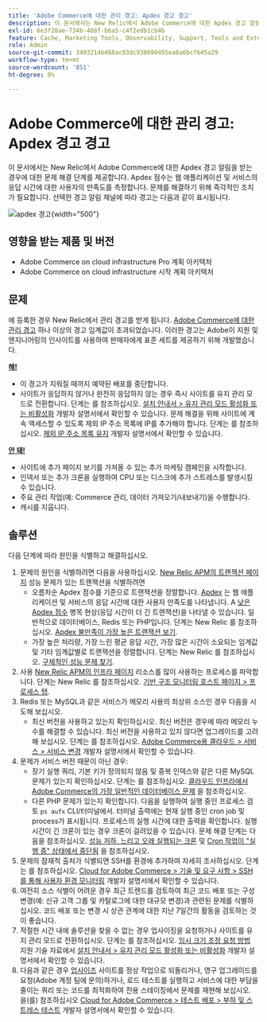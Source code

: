 ```yaml
---
title: 'Adobe Commerce에 대한 관리 경고: Apdex 경고 경고'
description: 이 문서에서는 New Relic에서 Adobe Commerce에 대한 Apdex 경고 알림을 받는 경우에 대한 문제 해결 단계를 제공합니다. Apdex 점수는 웹 애플리케이션 및 서비스의 응답 시간에 대한 사용자의 만족도를 측정합니다. 문제를 해결하기 위해 즉각적인 조치가 필요합니다. 선택한 경고 알림 채널에 따라 경고는 다음과 같이 표시됩니다.
exl-id: 6e3f28ae-734b-468f-b6a5-c4f2edb1cb4b
feature: Cache, Marketing Tools, Observability, Support, Tools and External Services
role: Admin
source-git-commit: 3493214b468ac93dc938690495ea0a6bcf645a29
workflow-type: tm+mt
source-wordcount: '851'
ht-degree: 0%

---
```


# Adobe Commerce에 대한 관리 경고: Apdex 경고 경고

이 문서에서는 New Relic에서 Adobe Commerce에 대한 Apdex 경고 알림을 받는 경우에 대한 문제 해결 단계를 제공합니다. Apdex 점수는 웹 애플리케이션 및 서비스의 응답 시간에 대한 사용자의 만족도를 측정합니다. 문제를 해결하기 위해 즉각적인 조치가 필요합니다. 선택한 경고 알림 채널에 따라 경고는 다음과 같이 표시됩니다.

![apdex 경고](assets/apdex-warning-magento-managed.png){width="500"}

## 영향을 받는 제품 및 버전

* Adobe Commerce on cloud infrastructure Pro 계획 아키텍처
* Adobe Commerce on cloud infrastructure 시작 계획 아키텍처

## 문제

에 등록한 경우 New Relic에서 관리 경고를 받게 됩니다. [Adobe Commerce에 대한 관리 경고](/help/support-tools/managed-alerts-for-adobe-commerce/managed-alerts-for-magento-commerce.md) 하나 이상의 경고 임계값이 초과되었습니다. 이러한 경고는 Adobe이 지원 및 엔지니어링의 인사이트를 사용하여 판매자에게 표준 세트를 제공하기 위해 개발했습니다.

<u> **해!** </u>

* 이 경고가 지워질 때까지 예약된 배포를 중단합니다.
* 사이트가 응답하지 않거나 완전히 응답하지 않는 경우 즉시 사이트를 유지 관리 모드로 전환합니다. 단계는 를 참조하십시오.  [설치 안내서 > 유지 관리 모드 활성화 또는 비활성화](https://devdocs.magento.com/guides/v2.4/install-gde/install/cli/install-cli-subcommands-maint.html?itm_source=devdocs&amp;itm_medium=search_page&amp;itm_campaign=federated_search&amp;itm_term=mainten) 개발자 설명서에서 확인할 수 있습니다. 문제 해결을 위해 사이트에 계속 액세스할 수 있도록 제외 IP 주소 목록에 IP를 추가해야 합니다. 단계는 를 참조하십시오. [제외 IP 주소 목록 유지](https://devdocs.magento.com/guides/v2.4/install-gde/install/cli/install-cli-subcommands-maint.html?itm_source=devdocs&amp;itm_medium=search_page&amp;itm_campaign=federated_search&amp;itm_term=mainten#instgde-cli-maint-exempt) 개발자 설명서에서 확인할 수 있습니다.

<u>**안 돼!**</u>

* 사이트에 추가 페이지 보기를 가져올 수 있는 추가 마케팅 캠페인을 시작합니다.
* 인덱서 또는 추가 크론을 실행하여 CPU 또는 디스크에 추가 스트레스를 발생시킬 수 있습니다.
* 주요 관리 작업(예: Commerce 관리, 데이터 가져오기/내보내기)을 수행합니다.
* 캐시를 지웁니다.

## 솔루션

다음 단계에 따라 원인을 식별하고 해결하십시오.

1. 문제의 원인을 식별하려면 다음을 사용하십시오. [New Relic APM의 트랜잭션 페이지](https://docs.newrelic.com/docs/apm/applications-menu/monitoring/transactions-page-find-specific-performance-problems) 성능 문제가 있는 트랜잭션을 식별하려면
   * 오름차순 Apdex 점수를 기준으로 트랜잭션을 정렬합니다. [Apdex](https://docs.newrelic.com/docs/apm/new-relic-apm/apdex/apdex-measure-user-satisfaction) 는 웹 애플리케이션 및 서비스의 응답 시간에 대한 사용자 만족도를 나타냅니다. A [낮은 Apdex 점수](/help/support-tools/managed-alerts-for-adobe-commerce/managed-alerts-for-magento-commerce-apdex-warning-alert.md) 병목 현상(응답 시간이 더 긴 트랜잭션)을 나타낼 수 있습니다. 일반적으로 데이터베이스, Redis 또는 PHP입니다. 단계는 New Relic 를 참조하십시오. [Apdex 불만족이 가장 높은 트랜잭션 보기](https://docs.newrelic.com/docs/apm/new-relic-apm/apdex/view-your-apdex-score#apdex-dissat).
   * 가장 높은 처리량, 가장 느린 평균 응답 시간, 가장 많은 시간이 소요되는 임계값 및 기타 임계값별로 트랜잭션을 정렬합니다. 단계는 New Relic 를 참조하십시오. [구체적인 성능 문제 찾기](https://docs.newrelic.com/docs/apm/applications-menu/monitoring/transactions-page-find-specific-performance-problems).
1. 사용 [New Relic APM의 인프라 페이지](https://docs.newrelic.com/docs/infrastructure/infrastructure-ui-pages/infra-hosts-ui-page/) 리소스를 많이 사용하는 프로세스를 파악합니다. 단계는 New Relic 를 참조하십시오. [기반 구조 모니터링 호스트 페이지 > 프로세스 탭](https://docs.newrelic.com/docs/infrastructure/infrastructure-ui-pages/infra-hosts-ui-page/#processes).
1. Redis 또는 MySQL과 같은 서비스가 메모리 사용의 최상위 소스인 경우 다음을 시도해 보십시오.
   * 최신 버전을 사용하고 있는지 확인하십시오. 최신 버전은 경우에 따라 메모리 누수를 해결할 수 있습니다. 최신 버전을 사용하고 있지 않다면 업그레이드를 고려해 보십시오. 단계는 를 참조하십시오. [Adobe Commerce용 클라우드 > 서비스 > 서비스 변경](https://experienceleague.adobe.com/docs/commerce-cloud-service/user-guide/configure/service/services-yaml.html) 개발자 설명서에서 확인할 수 있습니다.
1. 문제가 서비스 버전 때문이 아닌 경우:
   * 장기 실행 쿼리, 기본 키가 정의되지 않음 및 중복 인덱스와 같은 다른 MySQL 문제가 있는지 확인하십시오. 단계는 를 참조하십시오. [클라우드 인프라에서 Adobe Commerce의 가장 일반적인 데이터베이스 문제](https://experienceleague.adobe.com/docs/commerce-operations/implementation-playbook/best-practices/maintenance/resolve-database-performance-issues.html) 을 참조하십시오.
   * 다른 PHP 문제가 있는지 확인합니다. 다음을 실행하여 실행 중인 프로세스 검토 `ps aufx` CLI/터미널에서. 터미널 출력에는 현재 실행 중인 cron job 및 process가 표시됩니다. 프로세스의 실행 시간에 대한 출력을 확인합니다. 실행 시간이 긴 크론이 있는 경우 크론이 걸려있을 수 있습니다. 문제 해결 단계는 다음을 참조하십시오. [성능 저하, 느리고 오래 실행되는 크론](/help/troubleshooting/miscellaneous/slow-performance-slow-and-long-running-crons.md) 및 [Cron 작업이 &quot;실행 중&quot; 상태에서 중단됨](/help/troubleshooting/miscellaneous/cron-job-is-stuck-in-running-status.md) 을 참조하십시오.
1. 문제의 잠재적 출처가 식별되면 SSH를 환경에 추가하여 자세히 조사하십시오. 단계는 를 참조하십시오. [Cloud for Adobe Commerce > 기술 및 요구 사항 > SSH를 통해 사용자 환경 모니터링](https://devdocs.magento.com/cloud/env/environments-ssh.html#ssh) 개발자 설명서에서 확인할 수 있습니다.
1. 여전히 소스 식별이 어려운 경우 최근 트렌드를 검토하여 최근 코드 배포 또는 구성 변경(예: 신규 고객 그룹 및 카탈로그에 대한 대규모 변경)과 관련된 문제를 식별하십시오. 코드 배포 또는 변경 시 상관 관계에 대한 지난 7일간의 활동을 검토하는 것이 좋습니다.
1. 적절한 시간 내에 솔루션을 찾을 수 없는 경우 업사이징을 요청하거나 사이트를 유지 관리 모드로 전환하십시오. 단계는 를 참조하십시오. [임시 크기 조정 요청 방법](/help/how-to/general/how-to-request-temporary-magento-upsize.md) 지원 기술 자료에서 [설치 안내서 > 유지 관리 모드 활성화 또는 비활성화](https://devdocs.magento.com/guides/v2.4/install-gde/install/cli/install-cli-subcommands-maint.html?itm_source=devdocs&amp;itm_medium=search_page&amp;itm_campaign=federated_search&amp;itm_term=mainten) 개발자 설명서에서 확인할 수 있습니다.
1. 다음과 같은 경우 [업사이즈](/help/how-to/general/how-to-request-temporary-magento-upsize.md) 사이트를 정상 작업으로 되돌리거나, 영구 업그레이드를 요청(Adobe 계정 팀에 문의)하거나, 로드 테스트를 실행하고 서비스에 대한 부담을 줄이는 쿼리 또는 코드를 최적화하여 전용 스테이징에서 문제를 재현해 보십시오. 을(를) 참조하십시오 [Cloud for Adobe Commerce > 테스트 배포 > 부하 및 스트레스 테스트](https://devdocs.magento.com/cloud/live/stage-prod-test.html#loadtest) 개발자 설명서에서 확인할 수 있습니다.
